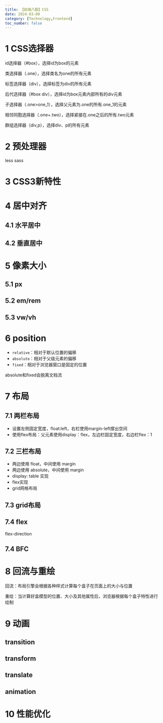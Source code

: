 ```yaml
---
title: 【前端八股】CSS
date: 2024-03-09
category: [Technology,Frontend]
toc_number: false
---
```


# 1 CSS选择器

id选择器（#box），选择id为box的元素

类选择器（.one），选择类名为one的所有元素

标签选择器（div），选择标签为div的所有元素

后代选择器（#box div），选择id为box元素内部所有的div元素

子选择器（.one>one_1），选择父元素为.one的所有.one_1的元素

相邻同胞选择器（.one+.two），选择紧接在.one之后的所有.two元素

群组选择器（div,p），选择div、p的所有元素

# 2 预处理器
less sass

# 3 CSS3新特性

# 4 居中对齐

## 4.1 水平居中

## 4.2 垂直居中

# 5 像素大小

## 5.1 px

## 5.2 em/rem

## 5.3 vw/vh

# 6 position

- `relative`：相对于默认位置的偏移
- `absolute`：相对于父级元素的偏移
- `fixed`：相对于浏览器窗口是固定的位置

absolute和fixed会脱离文档流

# 7 布局

## 7.1 两栏布局

- 设置左侧固定宽度，float:left，右栏使用margin-left撑出空间
- 使用flex布局：父元素使用display：flex，左边栏固定宽度，右边栏flex：1

## 7.2 三栏布局
- 两边使用 float，中间使用 margin
- 两边使用 absolute，中间使用 margin
- display: table 实现
- flex实现
- grid网格布局

## 7.3 grid布局

## 7.4 flex

flex-direction

## 7.4 BFC

# 8 回流与重绘

回流：布局引擎会根据各种样式计算每个盒子在页面上的大小与位置

重绘：当计算好盒模型的位置、大小及其他属性后，浏览器根据每个盒子特性进行绘制

# 9 动画

## transition

## transform

## translate

## animation

# 10 性能优化
